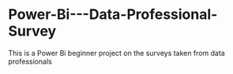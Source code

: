 # Power-Bi---Data-Professional-Survey
This is a Power Bi beginner project on the surveys taken from data professionals 
